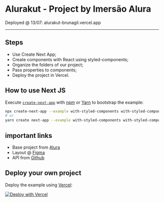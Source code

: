 # Alurakut - Project by Imersão Alura 

Deployed @ 13/07: alurakut-brunagil.vercel.app 

---

## Steps

- Use Create Next App;
- Create components with React using styled-components;
- Organize the folders of our project;
- Pass properties to components;
- Deploy the project in Vercel.


## How to use Next JS

Execute [`create-next-app`](https://github.com/vercel/next.js/tree/canary/packages/create-next-app) with [npm](https://docs.npmjs.com/cli/init) or [Yarn](https://yarnpkg.com/lang/en/docs/cli/create/) to bootstrap the example:

```bash
npx create-next-app --example with-styled-components with-styled-components-app
# or
yarn create next-app --example with-styled-components with-styled-components-app
```

## important links

- Base project from [Alura](https://github.com/alura-challenges/alurakut/)
- Layout @ [Figma](https://www.figma.com/file/168N0fV9URRLjBJ7H2x8LW/Alurakut-Copy?node-id=58%3A0)
- API from [Github](https://api.github.com/users/brunagil/followers)


## Deploy your own project

Deploy the example using [Vercel](https://vercel.com?utm_source=github&utm_medium=readme&utm_campaign=next-example):

[![Deploy with Vercel](https://vercel.com/button)](https://vercel.com/new/git/external?repository-url=https://github.com/vercel/next.js/tree/canary/examples/with-styled-components&project-name=with-styled-components&repository-name=with-styled-components)

